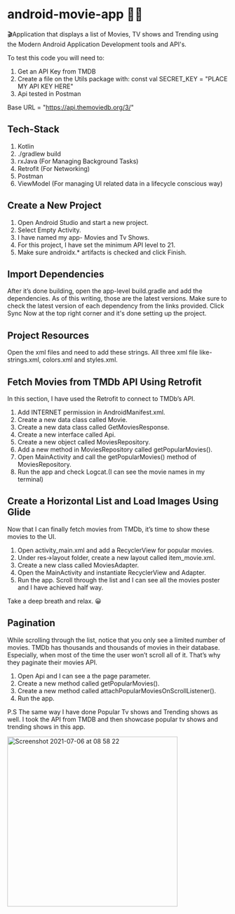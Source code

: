 # android-movie-app :woman_technologist:

🎬Application that displays a list of Movies, TV shows and Trending using the Modern Android Application Development tools and API's.

To test this code you will need to:

1. Get an API Key from TMDB
2. Create a file on the Utils package with: const val SECRET_KEY = "PLACE MY API KEY HERE"
3. Api tested in Postman 

Base URL = "https://api.themoviedb.org/3/"

## Tech-Stack


1. Kotlin
2. ./gradlew build
3. rxJava (For Managing Background Tasks)
4. Retrofit (For Networking)
5. Postman
6. ViewModel (For managing UI related data in a lifecycle conscious way)


## Create a New Project

1. Open Android Studio and start a new project.
2. Select Empty Activity.
3. I have named my app- Movies and Tv Shows.  
4. For this project, I have set the minimum API level to 21.  
5. Make sure androidx.* artifacts is checked and click Finish.

## Import Dependencies

After it’s done building, open the app-level build.gradle and add the dependencies. As of this writing, those are the latest versions. Make sure to check the latest version of each dependency from the links provided.
Click Sync Now at the top right corner and it's done setting up the project.

## Project Resources

Open the xml files and need to add these strings. All three xml file like- strings.xml, colors.xml and styles.xml. 

## Fetch Movies from TMDb API Using Retrofit

In this section, I have used the Retrofit to connect to TMDb’s API. 
1. Add INTERNET permission in AndroidManifest.xml.
2. Create a new data class called Movie.
3. Create a new data class called GetMoviesResponse.
4. Create a new interface called Api.
5. Create a new object called MoviesRepository.
6. Add a new method in MoviesRepository called getPopularMovies().
7. Open MainActivity and call the getPopularMovies() method of MoviesRepository.
8. Run the app and check Logcat.(I can see the movie names in my terminal)

## Create a Horizontal List and Load Images Using Glide

Now that I can finally fetch movies from TMDb, it’s time to show these movies to the UI.

1. Open activity_main.xml and add a RecyclerView for popular movies.
2. Under res->layout folder, create a new layout called item_movie.xml.
3. Create a new class called MoviesAdapter.
4. Open the MainActivity and instantiate RecyclerView and Adapter.
5. Run the app. Scroll through the list and I can see all the movies poster and I have achieved half way. 

Take a deep breath and relax. :grinning:

## Pagination

While scrolling through the list, notice that you only see a limited number of movies. 
TMDb has thousands and thousands of movies in their database. Especially, when most of the time the user won’t scroll all of it. That’s why they paginate their movies API.

1. Open Api and I can see a the page parameter.    
2. Create a new method called getPopularMovies(). 
3. Create a new method called attachPopularMoviesOnScrollListener().
4. Run the app. 

P.S The same way I have done Popular Tv shows and Trending shows as well. I took the API from TMDB and then showcase popular tv shows and trending shows in this app.

<img width="388" alt="Screenshot 2021-07-06 at 08 58 22" src="https://user-images.githubusercontent.com/61879499/124556254-59bc9c80-de38-11eb-9492-82341f430474.png">
